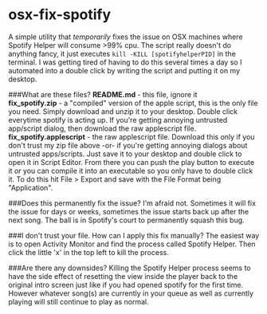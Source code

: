 # osx-fix-spotify

A simple utility that _temporarily_ fixes the issue on OSX machines where Spotify Helper will consume >99% cpu. The script really doesn't do anything fancy, it just executes `kill -KILL [spotifyhelperPID]` in the terminal.  I was getting tired of having to do this several times a day so I automated into a double click by writing the script and putting it on my desktop.


###What are these files?
**README.md** - this file, ignore it  
**fix_spotify.zip** - a "compiled" version of the apple script, this is the only file you need. Simply download and unzip it to your desktop. Double click everytime spotify is acting up. If you're getting annoying untrusted app/script dialog, then download the raw applescript file.  
**fix_spotify.applescript** - the raw applescript file. Download this only if you don't trust my zip file above -or- if you're getting annoying dialogs about untrusted apps/scripts. Just save it to your desktop and double click to open it in Script Editor. From there you can push the play button to execute it _or_ you can compile it into an executable so you only have to double click it. To do this hit File > Export and save with the File Format being "Application".


###Does this permanently fix the issue?
I'm afraid not. Sometimes it will fix the issue for days or weeks, sometimes the issue starts back up after the next song. The ball is in Spotify's court to permanently squash this bug.


###I don't trust your file. How can I apply this fix manually?
The easiest way is to open Activity Monitor and find the process called Spotify Helper. Then click the little 'x' in the top left to kill the process.


###Are there any downsides?
Killing the Spotify Helper process seems to have the side effect of resetting the view inside the player back to the original intro screen just like if you had opened spotify for the first time. However whatever song(s) are currently in your queue as well as currently playing will still continue to play as normal.
